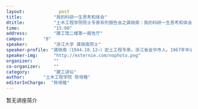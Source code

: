 ```yaml
---
layout: 			post
title:       	  "我的科研一生思考和体会"
dtitle:      	  "土木工程学院院士专家系列报告会之龚晓南：我的科研一生思考和体会"
time: 		  	  "15:00"
address:	  	  "建工馆二楼第一报告厅"
campus:	  	  "B"
speaker:	   	  "浙江大学 龚晓南院士"
speaker-profile: "龚晓南（1944.10.12—）岩土工程专家。浙江省金华市人。1967年毕业于清华大学土建系，。1984年获浙江大学岩土工程博士学位，1986年获洪堡奖学金赴德留学，1988年春回国。浙江大学滨海和城市岩土工程中心主任、教授、博士生导师。在地基处理、基坑工程、岩土工程施工环境效应及对策和工程教育等领域业绩突出。创建广义复合地基理论，促进形成复合地基工程应用体系。出版《复合地基》、《土塑性力学》和《高等土力学》等著作，主编《地基处理手册》、《深基坑工程设计施工手册》和《复合地基设计施工指南》等工程手册，主编国标《复合地基技术规范》等工程标准。2002年被授予茅以升土力学及基础工程大奖，被推选为2007年岩土工程学报黄文熙讲座人。"
speaker-img:	  "http://externie.com/nophoto.png"
organizer:		  ""
co-organizer:	  ""
category:		  "建工讲坛"
author:		  "土木工程学院 陈培稚"
editorInCharge:  "陈培稚"
---
```

暂无讲座简介
